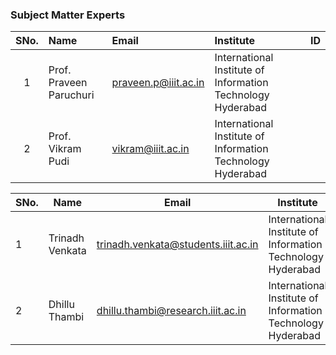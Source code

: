 ### Subject Matter Experts
| SNo. | Name                | Email                | Institute                                       | ID  |
| :---:| :------------------ | :------------------- | :--------------------------------------------- | :-- |
| 1    | Prof. Praveen Paruchuri   | praveen.p@iiit.ac.in | International Institute of Information Technology Hyderabad |    |
| 2    | Prof. Vikram Pudi   | vikram@iiit.ac.in    | International Institute of Information Technology Hyderabad |    |


| SNo. | Name          | Email                           | Institute                                          | ID  |
|------|---------------|---------------------------------|-----------------------------------------------------|-----|
| 1    | Trinadh Venkata | trinadh.venkata@students.iiit.ac.in | International Institute of Information Technology Hyderabad | 1   |
| 2    | Dhillu Thambi | dhillu.thambi@research.iiit.ac.in  | International Institute of Information Technology Hyderabad | 1   |